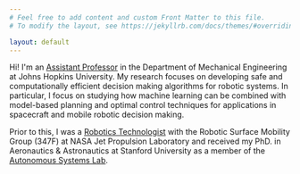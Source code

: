 ```yaml
---
# Feel free to add content and custom Front Matter to this file.
# To modify the layout, see https://jekyllrb.com/docs/themes/#overriding-theme-defaults

layout: default
---
```


Hi! I'm an [Assistant Professor](https://engineering.jhu.edu/faculty/abhishek-cauligi/) in the Department of Mechanical Engineering at Johns Hopkins University.
My research focuses on developing safe and computationally efficient decision making algorithms for robotic systems.
In particular, I focus on studying how machine learning can be combined with model-based planning and optimal control techniques for applications in spacecraft and mobile robotic decision making.

Prior to this, I was a [Robotics Technologist](https://robotics.jpl.nasa.gov/who-we-are/people/abhishek-cauligi/) with the Robotic Surface Mobility Group (347F) at NASA Jet Propulsion Laboratory and received my PhD. in Aeronautics & Astronautics at Stanford University as a member of the [Autonomous Systems Lab](https://stanfordasl.github.io/).